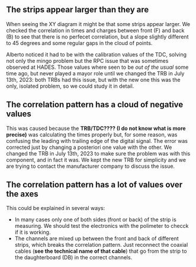 ## The strips appear larger than they are
When seeing the XY diagram it might be that some strips appear larger. We checked the correlation in times and charges between front (F) and back (B) to see that there is no perfecet correlation, but a slope slightly different to 45 degrees and some regular gaps in the cloud of points.

Alberto noticed it had to be with the calibration values of the TDC, solving not only the mingo problem but the RPC issue that was sometimes observed at HADES. Those values where seen to be *out of the usual* some time ago, but never played a mayor role until we changed the TRB in July 13th, 2023: both TRBs had this issue, but with the new one this was the only, isolated problem, so we could study it in detail.


## The correlation pattern has a cloud of negative values
This was caused because the **TRB/TDC???? (I do not know what is more precise)** was calculating the times properly but, for some reason, was confusing the leading with trailing edge of the digital signal. The error was corrected just by changing a posteriori one value with the other. We changed the TRB in July 13th, 2023 to make sure the problem was with this component, and in fact it was. We kept the new TRB for simplicity and we are trying to contact the manufacturer company to discuss the issue.

## The correlation pattern has a lot of values over the axes
This could be explained in several ways:
- In many cases only one of both sides (front or back) of the strip is measuring. We should test the electronics with the polimeter to checck if it is working.
- The channels are mixed up between the front and back of different strips, which breaks the correlation pattern. Just reconnect the coaxial cables (**see the technical name of that cable**) that go from the strip to the daughterboard (DB) in the correct channels.
